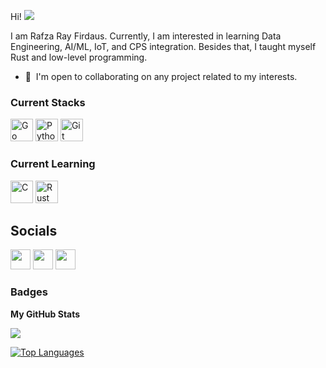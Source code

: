 Hi! ![](https://user-images.githubusercontent.com/18350557/176309783-0785949b-9127-417c-8b55-ab5a4333674e.gif)

I am Rafza Ray Firdaus. Currently, I am interested in learning Data Engineering, AI/ML, IoT, and CPS integration. Besides that, I taught myself Rust and low-level programming.  
* 🤝  I'm open to collaborating on any project related to my interests.

### Current Stacks

<p align="left">
<a href="https://go.dev/doc/" target="_blank" rel="noreferrer"><img src="https://raw.githubusercontent.com/danielcranney/readme-generator/main/public/icons/skills/go-colored.svg" width="36" height="36" alt="Go" /></a>
<a href="https://www.python.org/" target="_blank" rel="noreferrer"><img src="https://raw.githubusercontent.com/danielcranney/readme-generator/main/public/icons/skills/python-colored.svg" width="36" height="36" alt="Python" /></a>
<a href="https://git-scm.com/" target="_blank" rel="noreferrer"><img src="https://raw.githubusercontent.com/danielcranney/readme-generator/main/public/icons/skills/git-colored.svg" width="36" height="36" alt="Git" /></a>
</p>

### Current Learning 
<p align="left">
<a href="https://docs.microsoft.com/en-us/cpp/?view=msvc-170" target="_blank" rel="noreferrer"><img src="https://raw.githubusercontent.com/danielcranney/readme-generator/main/public/icons/skills/c-colored.svg" width="36" height="36" alt="C" /></a>
<a href="https://www.rust-lang.org/" target="_blank" rel="noreferrer"><img src="https://raw.githubusercontent.com/danielcranney/readme-generator/main/public/icons/skills/rust-colored.svg" width="36" height="36" alt="Rust" /></a>
</p>

## Socials
<p align="left"> <a href="https://www.github.com/rafzarf" target="_blank" rel="noreferrer"><img src="https://raw.githubusercontent.com/danielcranney/readme-generator/main/public/icons/socials/github.svg" width="32" height="32" /></a> <a href="http://www.instagram.com/rrayfirdauss" target="_blank" rel="noreferrer"><img src="https://raw.githubusercontent.com/danielcranney/readme-generator/main/public/icons/socials/instagram.svg" width="32" height="32" /></a> <a href="https://www.linkedin.com/in/rafzarf" target="_blank" rel="noreferrer"><img src="https://raw.githubusercontent.com/danielcranney/readme-generator/main/public/icons/socials/linkedin.svg" width="32" height="32" /></a></p>

### Badges
**My GitHub Stats**

<a href="http://www.github.com/rafzarf"><img src="https://github-readme-stats-eight-theta.vercel.app/api?username=rafzarf&show_icons=true&include_all_commits=true&title_color=a855f7&text_color=ffffff&icon_color=a855f7&bg_color=22272e&hide_border=true&show_icons=true&count_private=true" /></a>

<a href="https://github.com/rafzarf" align="left"><img src="https://github-readme-stats.vercel.app/api/top-langs/?username=rafzarf&layout=compact&langs_count=10&title_color=a855f7&text_color=ffffff&icon_color=a855f7&bg_color=22272e&hide_border=true&locale=en&custom_title=Used%20Languages" alt="Top Languages" /></a>

